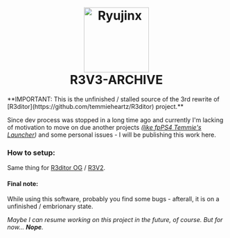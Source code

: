 <h1 align="center">
  <img src="https://github.com/temmieheartz/R3V3-ARCHIVE/blob/main/App/img/logo.png?raw=true" alt="Ryujinx" width="150">
  <br>
  <b>R3V3-ARCHIVE</b>
</h1>
**IMPORTANT: This is the unfinished / stalled source of the 3rd rewrite of [R3ditor](https://github.com/temmieheartz/R3ditor) project.**

Since dev process was stopped in a long time ago and currently I'm lacking of motivation to move on due another projects _([like fpPS4 Temmie's Launcher](https://github.com/temmieheartz/fpPS4-Temmie-s-Launcher))_ and some personal issues - I will be publishing this work here.

### How to setup:
Same thing for [R3ditor OG](https://github.com/temmieheartz/R3ditor-V2) / [R3V2](https://github.com/temmieheartz/R3ditor-V2).

#### Final note:
While using this software, probably you find some bugs - afterall, it is on a unfinished / embrionary state.

_Maybe I can resume working on this project in the future, of course. But for now... **Nope**._
